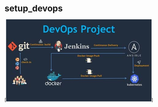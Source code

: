 # setup_devops

[![Image](https://github.com/loveguptapp/setup_devops/blob/main/devops.jpg "DevOps Project - CI/CD with Jenkins Ansible Docker Kubernetes ")]
